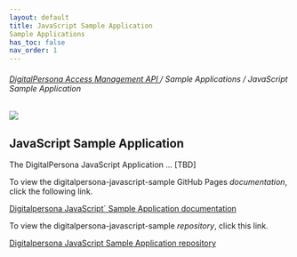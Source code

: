 ```yaml
---
layout: default
title: JavaScript Sample Application
Sample Applications
has_toc: false
nav_order: 1  
---
```


###### [DigitalPersona Access Management API ](https://lenhodgeman.github.io/digitalpersona-access-management-api/)/ Sample Applications / JavaScript Sample Application  

![](assets/HID-logo.png)  

## JavaScript Sample Application

The DigitalPersona JavaScript Application ... [TBD]

To view the digitalpersona-javascript-sample GitHub Pages *documentation*,  click the following link.

[Digitalpersona JavaScript` Sample Application  documentation](https://lenhodgeman.github.io/digitalpersona-javascript-sample/)

To view the digitalpersona-javascript-sample *repository*,  click this link.

[Digitalpersona JavaScript Sample Application repository](https://github.com/LenHodgeman/digitalpersona-javascript-sample/)
